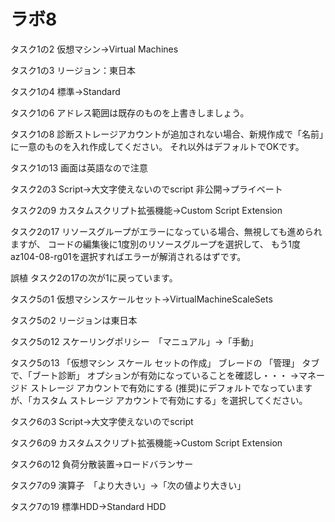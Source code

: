 # ラボ8

タスク1の2
仮想マシン→Virtual Machines

タスク1の3
リージョン：東日本

タスク1の4
標準→Standard

タスク1の6
アドレス範囲は既存のものを上書きしましょう。

タスク1の8
診断ストレージアカウントが追加されない場合、新規作成で「名前」に一意のものを入れ作成してください。
それ以外はデフォルトでOKです。

タスク1の13
画面は英語なので注意

タスク2の3
Script→大文字使えないのでscript
非公開→プライベート

タスク2の9
カスタムスクリプト拡張機能→Custom Script Extension

タスク2の17
リソースグループがエラーになっている場合、無視しても進められますが、
コードの編集後に1度別のリソースグループを選択して、
もう1度az104-08-rg01を選択すればエラーが解消されるはずです。

誤植
タスク2の17の次が1に戻っています。

タスク5の1
仮想マシンスケールセット→VirtualMachineScaleSets

タスク5の2
リージョンは東日本

タスク5の12
スケーリングポリシー　「マニュアル」→「手動」

タスク5の13
「仮想マシン スケール セットの作成」 ブレードの 「管理」 タブで、「ブート診断」 オプションが有効になっていることを確認し・・・
→マネージド ストレージ アカウントで有効にする (推奨)にデフォルトでなっていますが、「カスタム ストレージ アカウントで有効にする」を選択してください。

タスク6の3
Script→大文字使えないのでscript

タスク6の9
カスタムスクリプト拡張機能→Custom Script Extension

タスク6の12
負荷分散装置→ロードバランサー

タスク7の9
演算子　「より大きい」→「次の値より大きい」

タスク7の19
標準HDD→Standard HDD
